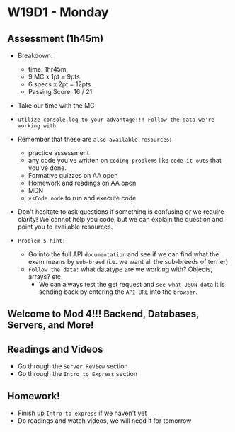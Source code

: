 # W19D1 - Monday

## Assessment (1h45m)
- Breakdown:
  - time: 1hr45m
  - 9 MC x 1pt = 9pts 
  - 6 specs x 2pt = 12pts
  - Passing Score: 16 / 21

- Take our time with the MC
- `utilize console.log to your advantage!!! Follow the data we're working with` 

- Remember that these are `also available resources`:
  - practice assessment
  - any code you've written on `coding problems` like `code-it-outs` that you've done.
  - Formative quizzes on AA open
  - Homework and readings on AA open
  - MDN
  - `vsCode node` to run and execute code

- Don't hesitate to ask questions if something is confusing or we require clarity! We cannot help you code, but we can explain the question and point you to available resources.

- `Problem 5 hint:` 
  - Go into the full API `documentation` and see if we can find what the exam means by `sub-breed` (i.e. we want all the sub-breeds of terrier)
  - `Follow the data:` what datatype are we working with? Objects, arrays? etc.
    - We can always test the get request and `see what JSON data` it is sending back by entering the `API URL` into the `browser`.

## Welcome to Mod 4!!! Backend, Databases, Servers, and More!

## Readings and Videos
- Go through the `Server Review` section
- Go through the `Intro to Express` section


## Homework!
- Finish up `Intro to express` if we haven't yet
- Do readings and watch videos, we will need it for tomorrow